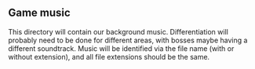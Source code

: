 ## Game music

This directory will contain our background music.
Differentiation will probably need to be done for different areas, with bosses maybe having a different soundtrack.
Music will be identified via the file name (with or without extension), and all file extensions should be the same.
